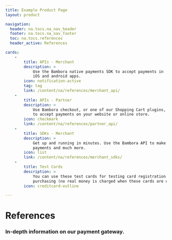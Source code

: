 ```yaml
---
title: Example Product Page
layout: product

navigation:
  header: na.tocs.na_nav_header
  footer: na.tocs.na_nav_footer
  toc: na.tocs.references
  header_active: References

cards:
    -                
        title: APIs - Merchant
        description: >
            Use the Bambora native payments SDK to accept payments in
            iOS and android apps.
        icon: notification-active
        tag: tag
        link: /content/na/references/merchant_api/
    -
        title: APIs - Partner
        description: >
            Use Bambora checkout, or one of our Shopping Cart plugins,
            to accept payments on your website or online store.
        icon: checkmark
        link: /content/na/references/partner_api/
    -
        title: SDKs - Merchant
        description: >
            Get up and running in minutes. Use the Bambora API to make
            payments and much more.
        icon: list
        link: /content/na/references/merchant_sdks/
    -
        title: Test Cards
        description: >
            You can use these test cards for testing card registration and
            purchasing (no real money is charged when these cards are used).
        icon: creditcard-outline

---
```


# References

### In-depth information on our payment gateway.
